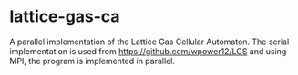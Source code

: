 # lattice-gas-ca
A parallel implementation of the Lattice Gas Cellular Automaton. The serial implementation is used from https://github.com/wpower12/LGS  and using MPI, the program is implemented in parallel. 
